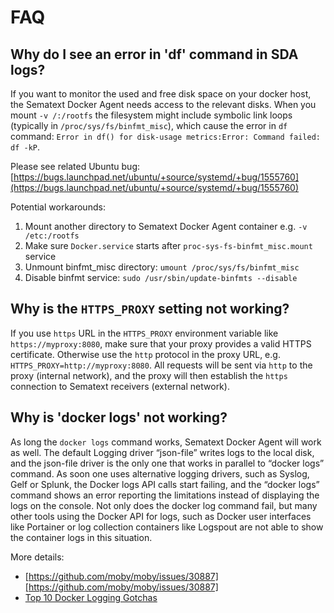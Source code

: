# FAQ 

## Why do I see an error in 'df' command in SDA logs?

If you want to monitor the used and free disk space on your docker host, the Sematext Docker Agent needs access to the relevant disks.
When you mount `-v /:/rootfs` the filesystem might include symbolic link loops (typically in `/proc/sys/fs/binfmt_misc`), which cause the error in `df` command: `Error in df() for disk-usage metrics:Error: Command failed: df -kP`.

Please see related Ubuntu bug: [https://bugs.launchpad.net/ubuntu/+source/systemd/+bug/1555760](https://bugs.launchpad.net/ubuntu/+source/systemd/+bug/1555760)

Potential workarounds: 

1. Mount another directory to Sematext Docker Agent container e.g. `-v /etc:/rootfs` 
2. Make sure `Docker.service` starts after `proc-sys-fs-binfmt_misc.mount` service 
3. Unmount binfmt_misc directory: `umount /proc/sys/fs/binfmt_misc`
4. Disable binfmt service: `sudo /usr/sbin/update-binfmts --disable`

## Why is the `HTTPS_PROXY` setting not working?

If you use `https` URL in the `HTTPS_PROXY` environment variable like `https://myproxy:8080`, make sure that your proxy provides a valid HTTPS certificate. 
Otherwise use the `http` protocol in the proxy URL, e.g. `HTTPS_PROXY=http://myproxy:8080`. 
All requests will be sent via `http` to the proxy (internal network), and the proxy will then establish the `https` connection to Sematext receivers (external network).  

## Why is 'docker logs' not working?   

As long the `docker logs` command works, Sematext Docker Agent will work as well. 
The default Logging driver “json-file” writes logs to the local disk, and the json-file driver is the only one that works in parallel to “docker logs” command. As soon one uses alternative logging drivers, such as Syslog, Gelf or Splunk,  the Docker logs API calls start failing, and the “docker logs” command shows an error reporting the limitations instead of displaying the logs on the console. Not only does the docker log command fail, but many other tools using the Docker API for logs, such as Docker user interfaces like Portainer or log collection containers like Logspout are not able to show the container logs in this situation.

More details: 

- [https://github.com/moby/moby/issues/30887][https://github.com/moby/moby/issues/30887]
- [Top 10 Docker Logging Gotchas](https://sematext.com/blog/top-10-docker-logging-gotchas/)